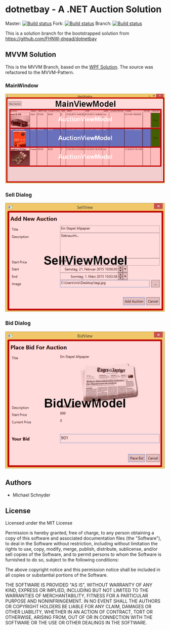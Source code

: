 # dotnetbay - A .NET Auction Solution 
Master: [![Build status](https://ci.appveyor.com/api/projects/status/qp7ueees06ri8agu?svg=true)](https://ci.appveyor.com/project/michaelschnyder/fhnw-dotnetbay)
Fork: [![Build status](https://ci.appveyor.com/api/projects/status/82sl4qpht9atbdeb?svg=true)](https://ci.appveyor.com/project/michaelschnyder/dotnetbay)
Branch: [![Build status](https://ci.appveyor.com/api/projects/status/82sl4qpht9atbdeb/branch/mvvm?svg=true)](https://ci.appveyor.com/project/michaelschnyder/dotnetbay/branch/mvvm)

This is a solution branch for the bootstrapped solution from https://github.com/FHNW-dnead/dotnetbay
## MVVM Solution
This is the MVVM Branch, based on the [WPF Solution](https://github.com/michaelschnyder/dotnetbay/tree/wpf). The source was refactored to the MVVM-Pattern.

### MainWindow
![Main Window](assets/donetbaywpf-main.png)

### Sell Dialog
![Main Window](assets/donetbaywpf-sell.png)

### Bid Dialog
![Main Window](assets/donetbaywpf-bid.png)

## Authors
* Michael Schnyder

## License
Licensed under the MIT License

Permission is hereby granted, free of charge, to any person obtaining a copy of this software and associated documentation files (the "Software"), to deal in the Software without restriction, including without limitation the rights to use, copy, modify, merge, publish, distribute, sublicense, and/or sell copies of the Software, and to permit persons to whom the Software is furnished to do so, subject to the following conditions:

The above copyright notice and this permission notice shall be included in all copies or substantial portions of the Software.

THE SOFTWARE IS PROVIDED "AS IS", WITHOUT WARRANTY OF ANY KIND, EXPRESS OR IMPLIED, INCLUDING BUT NOT LIMITED TO THE WARRANTIES OF MERCHANTABILITY, FITNESS FOR A PARTICULAR PURPOSE AND NONINFRINGEMENT. IN NO EVENT SHALL THE AUTHORS OR COPYRIGHT HOLDERS BE LIABLE FOR ANY CLAIM, DAMAGES OR OTHER LIABILITY, WHETHER IN AN ACTION OF CONTRACT, TORT OR OTHERWISE, ARISING FROM, OUT OF OR IN CONNECTION WITH THE SOFTWARE OR THE USE OR OTHER DEALINGS IN THE SOFTWARE.
